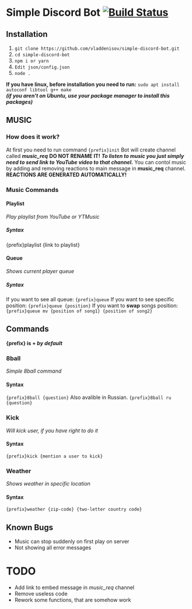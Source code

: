# Simple Discord Bot [![Build Status](https://travis-ci.com/vladdenisov/simple-discord-bot.svg?branch=master)](https://travis-ci.com/vladdenisov/simple-discord-bot) 
## Installation
1.  `git clone https://github.com/vladdenisov/simple-discord-bot.git`
1.  `cd simple-discord-bot`
1. `npm i or yarn`
1. `Edit json/config.json`
1. `node .`

**If you have linux, before installation you need to run:**
`sudo apt install autoconf libtool g++ make`  
___(if you aren't on Ubuntu, use your package manager to install this packages)___

## MUSIC
### How does it work?
At first you need to run command `{prefix}init`
Bot will create channel called ***music_req***
 **DO NOT RENAME IT!**
 ***To listen to music you just simply need to send link to YouTube video to that channel.***
 You can contol music by adding and removing reactions to main message in **music_req** channel.
 **REACTIONS ARE GENERATED AUTOMATICALLY!**
 ### Music Commands
 #### Playlist 
 *Play playlist from YouTube or YTMusic*
 ##### Syntax 
 {prefix}playlist {link to playlist}
 #### Queue 
*Shows current player queue*
##### Syntax
If you want to see all queue: 
`{prefix}queue`
If you want to see specific position: 
`{prefix}queue {position}`
If you want to **swap** songs position: 
`{prefix}queue mv {position of song1} {position of song2}`


## Commands
**{prefix} is +  *by default***
### 8ball 
*Simple 8ball command*
#### Syntax
`{prefix}8ball {question}`
Also avalible in Russian.
`{prefix}8ball ru {question}`
### Kick 
*Will kick user, if you have right to do it*
#### Syntax
`{prefix}kick {mention a user to kick}`
### Weather 
*Shows weather in specific location*
#### Syntax
`{prefix}weather {zip-code} {two-letter country code}`
## Known Bugs
- Music can stop suddenly on first play on server
- Not showing all error messages 

# TODO
- Add link to embed message in *music_req*  channel
- Remove useless code 
- Rework some functions, that are somehow work
